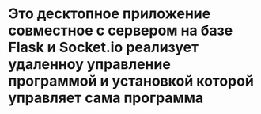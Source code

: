 # Это десктопное приложение совместное с сервером на базе Flask и Socket.io реализует удаленноу управление программой и установкой которой управляет сама программа
